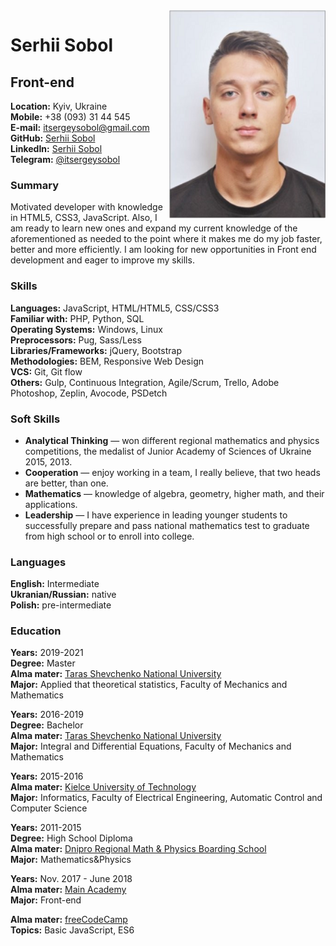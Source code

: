 <img src="me.png" align="right" width="250" height="333"/>

# Serhii Sobol
## Front-end
**Location:** Kyiv, Ukraine  
**Mobile:** +38 (093) 31 44 545  
**E-mail:** itsergeysobol@gmail.com   
**GitHub:** [Serhii Sobol](https://github.com/itsergeysobolit)  
**LinkedIn:** [Serhii Sobol](https://www.linkedin.com/in/serhiisobol/)  
**Telegram:** [@itsergeysobol](https://t.me/itsergeysobol)    


### Summary

Motivated developer with knowledge in HTML5, CSS3, JavaScript. Also, I am ready to learn new ones and expand my current knowledge of the aforementioned as needed to the point where it makes me do my job faster, better and more efficiently. I am looking for new opportunities in Front end development and eager to improve my skills.

### Skills

**Languages:** JavaScript, HTML/HTML5, CSS/CSS3   
**Familiar with:** PHP, Python, SQL    
**Operating Systems:** Windows, Linux   
**Preprocessors:** Pug, Sass/Less  
**Libraries/Frameworks:** jQuery, Bootstrap  
**Methodologies:** BEM, Responsive Web Design  
**VCS:** Git, Git flow  
**Others:** Gulp, Continuous Integration, Agile/Scrum, Trello, Adobe Photoshop, Zeplin, Avocode, PSDetch 

### Soft Skills

* **Analytical Thinking**  — won different regional mathematics and physics competitions, the medalist of Junior Academy of Sciences of Ukraine 2015, 2013.
* **Cooperation** — enjoy working in a team, I really believe, that two heads are better, than one.
* **Mathematics** — knowledge of algebra, geometry, higher math, and their applications.
* **Leadership** — I have experience in leading younger students to successfully prepare and pass national mathematics test to graduate from high school or to enroll into college.  

### Languages

**English:** Intermediate       
**Ukranian/Russian:** native  
**Polish:** pre-intermediate  

### Education

**Years:** 2019-2021    
**Degree:** Master       
**Alma mater:** [Taras Shevchenko National University](http://www.univ.kiev.ua/en/)    
**Major:** Applied that theoretical statistics, Faculty of Mechanics and Mathematics    

**Years:** 2016-2019  
**Degree:** Bachelor  
**Alma mater:** [Taras Shevchenko National University](http://www.univ.kiev.ua/en/)  
**Major:** Integral and Differential Equations, Faculty of Mechanics and Mathematics  

**Years:** 2015-2016  
**Alma mater:** [Kielce University of Technology](https://international.tu.kielce.pl/)   
**Major:** Informatics, Faculty of Electrical Engineering, Automatic Control and Computer Science  

**Years:** 2011-2015  
**Degree:** High School Diploma  
**Alma mater:** [Dnipro Regional Math & Physics Boarding School](https://www.dolifmp.inf.ua/)  
**Major:** Mathematics&Physics   

**Years:** Nov. 2017 - June 2018  
**Alma mater:** [Main Academy](https://mainacademy.ua/)    
**Major:** Front-end

**Alma mater:** [freeCodeCamp](https://learn.freecodecamp.org/)    
**Topics:** Basic JavaScript, ES6 
